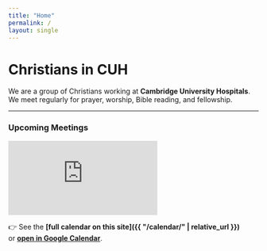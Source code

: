 ```yaml
---
title: "Home"
permalink: /
layout: single
---
```


# Christians in CUH

We are a group of Christians working at **Cambridge University Hospitals**.  
We meet regularly for prayer, worship, Bible reading, and fellowship.  

---

### Upcoming Meetings 

<div class="calendar-preview">
  <iframe 
    src="https://calendar.google.com/calendar/embed?src=cuhchristians%40gmail.com&ctz=Europe%2FLondon&mode=AGENDA" 
    style="border:0" 
    frameborder="0" 
    >
  </iframe>
</div>

👉 See the **[full calendar on this site]({{ "/calendar/" | relative_url }})**  
or **[open in Google Calendar](https://calendar.google.com/calendar/u/0?cid=cuhchristians@gmail.com)**.
